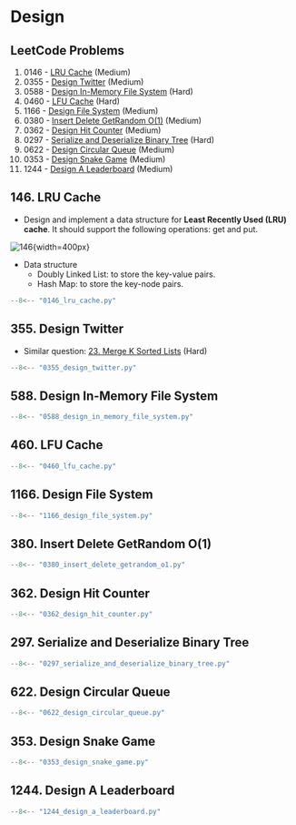 # Design

## LeetCode Problems

1. 0146 - [LRU Cache](https://leetcode.com/problems/lru-cache/) (Medium)
2. 0355 - [Design Twitter](https://leetcode.com/problems/design-twitter/) (Medium)
3. 0588 - [Design In-Memory File System](https://leetcode.com/problems/design-in-memory-file-system/) (Hard)
4. 0460 - [LFU Cache](https://leetcode.com/problems/lfu-cache/) (Hard)
5. 1166 - [Design File System](https://leetcode.com/problems/design-an-in-memory-file-system/) (Medium)
6. 0380 - [Insert Delete GetRandom O(1)](https://leetcode.com/problems/insert-delete-getrandom-o1/) (Medium)
7. 0362 - [Design Hit Counter](https://leetcode.com/problems/design-hit-counter/) (Medium)
8. 0297 - [Serialize and Deserialize Binary Tree](https://leetcode.com/problems/serialize-and-deserialize-binary-tree/) (Hard)
9. 0622 - [Design Circular Queue](https://leetcode.com/problems/design-circular-queue/) (Medium)
10. 0353 - [Design Snake Game](https://leetcode.com/problems/design-snake-game/) (Medium)
11. 1244 - [Design A Leaderboard](https://leetcode.com/problems/design-a-leaderboard/) (Medium)

## 146. LRU Cache

-   Design and implement a data structure for **Least Recently Used (LRU) cache**. It should support the following operations: get and put.

![146](https://miro.medium.com/v2/resize:fit:650/0*fOwBd3z0XtHh7WN1.png){width=400px}

-   Data structure
    -   Doubly Linked List: to store the key-value pairs.
    -   Hash Map: to store the key-node pairs.

```python
--8<-- "0146_lru_cache.py"
```

## 355. Design Twitter

-   Similar question: [23. Merge K Sorted Lists](https://leetcode.com/problems/merge-k-sorted-lists/) (Hard)

```python
--8<-- "0355_design_twitter.py"
```

## 588. Design In-Memory File System

```python
--8<-- "0588_design_in_memory_file_system.py"
```

## 460. LFU Cache

```python
--8<-- "0460_lfu_cache.py"
```

## 1166. Design File System

```python
--8<-- "1166_design_file_system.py"
```

## 380. Insert Delete GetRandom O(1)

```python
--8<-- "0380_insert_delete_getrandom_o1.py"
```

## 362. Design Hit Counter

```python
--8<-- "0362_design_hit_counter.py"
```

## 297. Serialize and Deserialize Binary Tree

```python
--8<-- "0297_serialize_and_deserialize_binary_tree.py"
```

## 622. Design Circular Queue

```python
--8<-- "0622_design_circular_queue.py"
```

## 353. Design Snake Game

```python
--8<-- "0353_design_snake_game.py"
```

## 1244. Design A Leaderboard

```python
--8<-- "1244_design_a_leaderboard.py"
```
